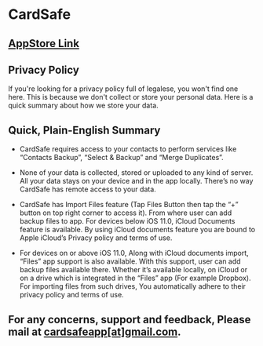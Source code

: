 # CardSafe
## [AppStore Link](https://apps.apple.com/app/cardsafe-my-contacts-manager/id1305082613)

## Privacy Policy
If you're looking for a privacy policy full of legalese, you won't find one here. This is because we don't collect or store your personal data. Here is a quick summary about how we store your data.

## Quick, Plain-English Summary

* CardSafe requires access to your contacts to perform services like “Contacts Backup”, “Select & Backup” and “Merge Duplicates”.

* None of your data is collected, stored or uploaded to any kind of server. All your data stays on your device and in the app locally. There’s no way CardSafe has remote access to your data.

* CardSafe has Import Files feature (Tap Files Button then tap the “+” button on top right corner to access it). From where user can add backup files to app. For devices below iOS 11.0, iCloud Documents feature is available. By using iCloud documents feature you are bound to Apple iCloud’s Privacy policy and terms of use.

* For devices on or above iOS 11.0, Along with iCloud documents import, “Files” app support is also available. With this support, user can add backup files available there. Whether it’s available locally, on iCloud or on a drive which is integrated in the “Files” app (For example Dropbox). For importing files from such drives, You automatically adhere to their privacy policy and terms of use.

## For any concerns, support and feedback, Please mail at [cardsafeapp[at]gmail.com](mailto:cardsafeapp@gmail.com).
